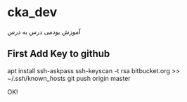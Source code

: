 # cka_dev

آموزش یودمی درس به درس

## First Add Key to github ##
 apt install ssh-askpass
 ssh-keyscan -t rsa bitbucket.org >> ~/.ssh/known_hosts
 git push origin master


OK!
